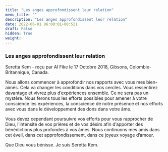 ```yaml
---
title: "Les anges approfondissent leur relation"
menu_title: ""
description: "Les anges approfondissent leur relation"
date: 2022-06-01 06:00:01+00:521
draft: False
hidden: True
weight:
---
```

### Les anges approfondissent leur relation

Seretta Kem - reçu par Al Fike le 17 Octobre 2018, Gibsons, Colombie-Britannique, Canada.

Nous allons commencer à approfondir nos rapports avec vous mes bien-aimés. Cela va changer les conditions dans vos cercles. Vous ressentirez davantage et vivrez plus d’expériences ensemble. Ce ne sera pas un mystère. Nous ferons tous les efforts possibles pour amener à votre conscience les expériences, la conscience de notre présence et nos efforts avec vous dans le développement des dons dans votre âme.

Vous devez cependant poursuivre vos efforts pour vous rapprocher de Dieu, l’intensité de vos prières et de vos désirs afin d’apporter des bénédictions plus profondes à vos âmes. Nous continuons mes amis dans cet éveil, dans cet approfondissement, dans ce joyeux voyage d’amour.

Que Dieu vous bénisse. Je suis Seretta Kem.
